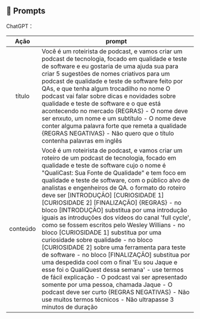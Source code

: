 ## 🧠 Prompts


ChatGPT：

|   Ação   | prompt                                                                                                                                                                                                                                                                         |
| :------: | ------------------------------------------------------------------------------------------------------------------------------------------------------------------------------------------------------------------------------------------------------------------------------ |
|  título  | Você é um roteirista de podcast, e vamos criar um podcast de tecnologia, focado em qualidade e teste de software e eu gostaria de uma ajuda sua para criar 5 sugestões de nomes criativos para um podcast de qualidade e teste de software feito por QAs, e que tenha algum trocadilho no nome O podcast vai falar sobre dicas e novidades sobre qualidade e teste de software e o que está acontecendo no mercado {REGRAS} - O nome deve ser enxuto, um nome e um subtítulo - O nome deve conter alguma palavra forte que remeta a qualidade {REGRAS NEGATIVAS} - Não quero que o título contenha palavras em inglês                                                         |
| conteúdo | Você é um roteirista de podcast, e vamos criar um  roteiro de um podcast de tecnologia, focado em qualidade e teste de software cujo o nome é "QualiCast: Sua Fonte de Qualidade" e tem foco em qualidade e teste de software,  com o público alvo de analistas e engenheiros de QA. o formato do roteiro deve ser [INTRODUÇÃO] [CURIOSIDADE 1] [CURIOSIDADE 2] [FINALIZAÇÃO] {REGRAS} - no bloco [INTRODUÇÃO] substitua por uma introdução iguais as introduções dos vídeos do canal 'full cycle', como se fossem escritos pelo Wesley Willians - no bloco [CURIOSIDADE 1] substitua por uma curiosidade sobre qualidade - no bloco [CURIOSIDADE 2] sobre uma ferramenta para teste de software - no bloco [FINALIZAÇÃO] substitua por uma despedida cool com o final 'Eu sou Jaque e esse foi o QualiQuest dessa semana' - use termos de fácil explicação - O podcast vai ser apresentado somente por uma pessoa, chamada Jaque - O podcast deve ser curto {REGRAS NEGATIVAS} - Não use muitos termos técnicos - Não ultrapasse 3 minutos de duração|

